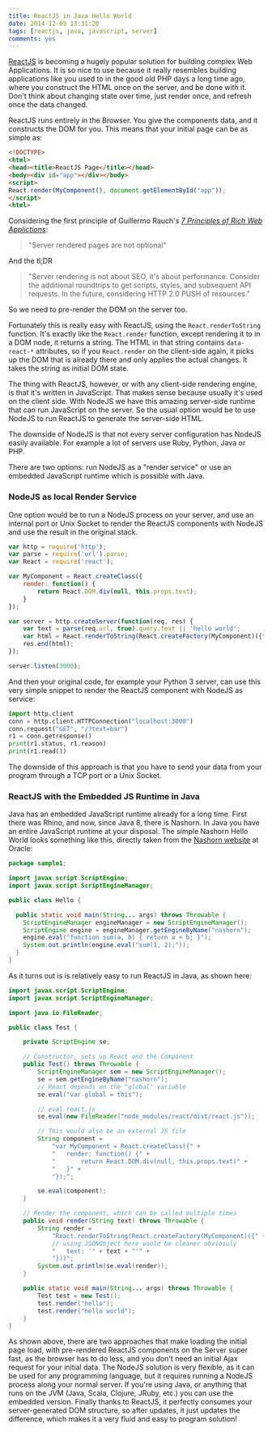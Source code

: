 ```yaml
---
title: ReactJS in Java Hello World
date: 2014-12-09 13:31:20
tags: [reactjs, java, javascript, server]
comments: yes
---
```



[ReactJS](http://facebook.github.io/react/) is becoming a hugely popular
solution for building complex Web Applications. It is so nice to use because
it really resembles building applications like you used to in the good old PHP
days a long time ago, where you construct the HTML once on the server, and be
done with it. Don't think about changing state over time, just render once, and
refresh once the data changed.

ReactJS runs entirely in the Browser. You give the components data, and it
constructs the DOM for you. This means that your initial page can be as simple
as:

```html
<!DOCTYPE>
<html>
<head><title>ReactJS Page</title></head>
<body><div id="app"></div></body>
<script>
React.render(MyComponent(), document.getElementById("app"));
</script>
<html>
```

Considering the first principle of Guillermo Rauch's *[7 Principles of Rich Web
Applictions][7 principles]*:

> "Server rendered pages are not optional"

And the tl;DR

> "Server rendering is not about SEO, it's about performance. Consider
> the additional roundtrips to get scripts, styles, and subsequent API
> requests. In the future, considering HTTP 2.0 PUSH of resources."

So we need to pre-render the DOM on the server too.

Fortunately this is really easy with ReactJS, using the `React.renderToString`
function. It's exactly like the `React.render` function, except rendering it to
in a DOM node, it returns a string. The HTML in that string contains
`data-react-*` attributes, so if you `React.render` on the client-side again,
it picks up the DOM that is already there and only applies the actual changes.
It takes the string as initial DOM state.

The thing with ReactJS, however, or with any client-side rendering engine, is
that it's written in JavaScript. That makes sense because usually it's used on
the client side. With NodeJS we have this amazing server-side runtime that can
run JavaScript on the server. So the usual option would be to use NodeJS to run
ReactJS to generate the server-side HTML.

The downside of NodeJS is that not every server configuration has NodeJS easily
available. For example a lot of servers use Ruby, Python, Java or PHP.

There are two options: run NodeJS as a "render service" or use an embedded
JavaScript runtime which is possible with Java.

### NodeJS as local Render Service

One option would be to run a NodeJS process on your server, and use an internal
port or Unix Socket to render the ReactJS components with NodeJS and use the
result in the original stack.

```js
var http = require('http');
var parse = require('url').parse;
var React = require('react');

var MyComponent = React.createClass({
	render: function() {
		return React.DOM.div(null, this.props.text);
	}
});

var server = http.createServer(function(req, res) {
	var text = parse(req.url, true).query.text || 'hello world';
	var html = React.renderToString(React.createFactory(MyComponent)({text: text}));
	res.end(html);
});

server.listen(3000);
```

And then your original code, for example your Python 3 server, can use this
very simple snippet to render the ReactJS component with NodeJS as service:

```python
import http.client
conn = http.client.HTTPConnection("localhost:3000")
conn.request("GET", "/?text=bar")
r1 = conn.getresponse()
print(r1.status, r1.reason)
print(r1.read())
```

The downside of this approach is that you have to send your data from your
program through a TCP port or a Unix Socket.

### ReactJS with the Embedded JS Runtime in Java

Java has an embedded JavaScript runtime already for a long time. First there
was Rhino, and now, since Java 8, there is Nashorn. In Java you have an entire
JavaScript runtime at your disposal. The simple Nashorn Hello World looks
something like this, directly taken from the [Nashorn website][] at Oracle:

```java
package sample1;

import javax.script.ScriptEngine;
import javax.script.ScriptEngineManager;

public class Hello {

  public static void main(String... args) throws Throwable {
    ScriptEngineManager engineManager = new ScriptEngineManager();
    ScriptEngine engine = engineManager.getEngineByName("nashorn");
    engine.eval("function sum(a, b) { return a + b; }");
    System.out.println(engine.eval("sum(1, 2);"));
  }
}
```

As it turns out is is relatively easy to run ReactJS in Java, as shown here:

```java
import javax.script.ScriptEngine;
import javax.script.ScriptEngineManager;

import java.io.FileReader;

public class Test {

	private ScriptEngine se;

	// Constructor, sets up React and the Component
	public Test() throws Throwable {
		ScriptEngineManager sem = new ScriptEngineManager();
		se = sem.getEngineByName("nashorn");
		// React depends on the "global" variable
		se.eval("var global = this");

		// eval react.js
		se.eval(new FileReader("node_modules/react/dist/react.js"));

		// This would also be an external JS file
		String component =
			"var MyComponent = React.createClass({" +
			"	render: function() {" +
			"		return React.DOM.div(null, this.props.text)" +
			"	}" +
			"});";

		se.eval(component);
	}

	// Render the component, which can be called multiple times
	public void render(String text) throws Throwable {
		String render =
			"React.renderToString(React.createFactory(MyComponent)({" +
			// using JSONObject here would be cleaner obviosuly
			"	text: '" + text + "'" +
			"}))";
		System.out.println(se.eval(render));
	}

	public static void main(String... args) throws Throwable {
		Test test = new Test();
		test.render("hello");
		test.render("hello world");
	}
}
```

As shown above, there are two approaches that make loading the initial page
load, with pre-rendered ReactJS components on the Server super fast, as the
browser has to do less, and you don't need an initial Ajax request for your
initial data. The NodeJS solution is very flexible, as it can be used for any
programming language, but it requires running a NodeJS process along your
normal server. If you're using Java, or anything that runs on the JVM (Java,
Scala, Clojure, JRuby, etc.) you can use the embedded version. Finally thanks
to ReactJS, it perfectly consumes your server-generated DOM structure, so after
updates, it just updates the difference, which makes it a very fluid and easy
to program solution!

[7 principles]: http://rauchg.com/2014/7-principles-of-rich-web-applications/
[Nashorn website]: http://www.oracle.com/technetwork/articles/java/jf14-nashorn-2126515.html

